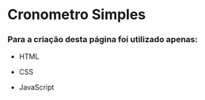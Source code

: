 # Cronometro Simples

### Para a criação desta página foi utilizado apenas:

- HTML

- CSS

- JavaScript